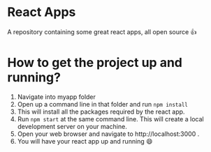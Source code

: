 # React Apps
A repository containing some great react apps, all open source :+1:

# How to get the project up and running?
1. Navigate into myapp folder
2. Open up a command line in that folder and run ```npm install```
3. This will install all the packages required by the react app.
4. Run ```npm start``` at the same command line. This will create a local development server on your machine.
5. Open your web browser and navigate to http://localhost:3000 .
6. You will have your react app up and running :smile:
